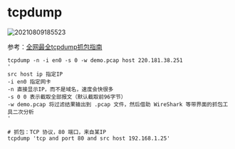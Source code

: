# tcpdump

![20210809185523](https://image.zuoright.com/20210809185523.png)

参考：[全网最全tcpdump抓包指南](https://iswbm.com/70.html#9)

```shell
tcpdump -n -i en0 -s 0 -w demo.pcap host 220.181.38.251
'
src host ip 指定IP
-i en0 指定网卡
-n 直接显示IP，而不是域名，速度会快很多
-s 0 0 表示截取全部报文（默认截取前96字节）
-w demo.pcap 将过滤结果输出到 .pcap 文件，然后借助 WireShark 等带界面的抓包工具二次分析
'

# 抓包：TCP 协议，80 端口，来自某IP
tcpdump 'tcp and port 80 and src host 192.168.1.25'
```
